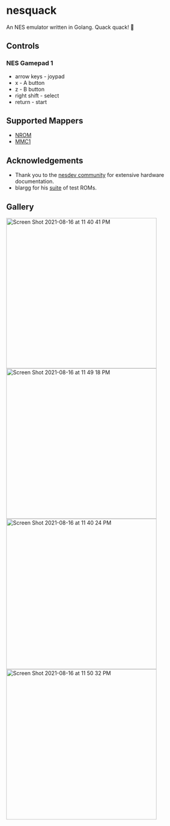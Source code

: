 # nesquack
An NES emulator written in Golang. Quack quack! 🦆

## Controls
### NES Gamepad 1
* arrow keys - joypad
* x - A button
* z - B button
* right shift - select
* return - start

## Supported Mappers
* [NROM](https://wiki.nesdev.com/w/index.php/NROM)
* [MMC1](https://wiki.nesdev.com/w/index.php/MMC1)

## Acknowledgements
* Thank you to the [nesdev community](https://wiki.nesdev.com) for extensive hardware documentation.
* blargg for his [suite](https://wiki.nesdev.com/w/index.php/Emulator_tests) of test ROMs.

## Gallery

<img width="400" alt="Screen Shot 2021-08-16 at 11 40 41 PM" src="https://user-images.githubusercontent.com/48780387/129676347-9adb1518-9319-424a-b479-5607756013a5.png">

<img width="400" alt="Screen Shot 2021-08-16 at 11 49 18 PM" src="https://user-images.githubusercontent.com/48780387/129677337-5a2497c4-8834-484f-bb10-eb3a431c3191.png">

<img width="400" alt="Screen Shot 2021-08-16 at 11 40 24 PM" src="https://user-images.githubusercontent.com/48780387/129676323-e31e39e9-5f93-4254-ad42-89e4aef2ba6e.png">

<img width="400" alt="Screen Shot 2021-08-16 at 11 50 32 PM" src="https://user-images.githubusercontent.com/48780387/129677501-5dcfdcbf-6a7c-4121-af0f-a7a1b051f5be.png">

